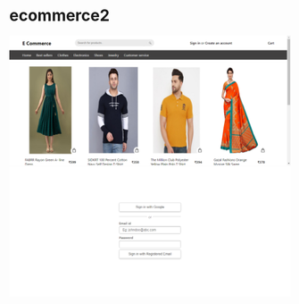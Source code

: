 # ecommerce2

![Alt text](./screenshots/screenshot1.png)
![Alt text](./screenshots/screenshot2.png)

